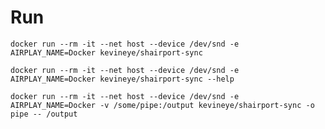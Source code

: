 # Run

    docker run --rm -it --net host --device /dev/snd -e AIRPLAY_NAME=Docker kevineye/shairport-sync

    docker run --rm -it --net host --device /dev/snd -e AIRPLAY_NAME=Docker kevineye/shairport-sync --help

    docker run --rm -it --net host --device /dev/snd -e AIRPLAY_NAME=Docker -v /some/pipe:/output kevineye/shairport-sync -o pipe -- /output

